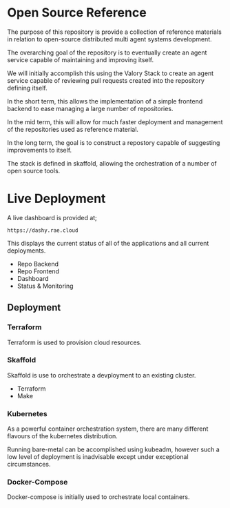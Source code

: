 # Open Source Reference

The purpose of this repository is provide a collection of reference materials in relation to open-source distributed multi agent systems development. 

The overarching goal of the repository is to eventually create an agent service capable of maintaining and improving itself.

We will initially accomplish this using the Valory Stack to create an agent service capable of reviewing pull requests created into the repository defining itself. 

In the short term, this allows the implementation of a simple frontend backend to ease managing a large number of repositories.

In the mid term, this will allow for much faster deployment and management of the repositories used as reference material.

In the long term, the goal is to construct a repostory capable of suggesting improvements to itself.

The stack is defined in skaffold, allowing the orchestration of a number of open source tools.

# Live Deployment

A live dashboard is provided at;

`https://dashy.rae.cloud`

This displays the current status of all of the applications and all current deployments.

- Repo Backend
- Repo Frontend
- Dashboard
- Status & Monitoring

## Deployment

### Terraform

Terraform is used to provision cloud resources.


### Skaffold

Skaffold is use to orchestrate a devployment to an existing cluster.

- Terraform
- Make

### Kubernetes

As a powerful container orchestration system, there are many different flavours of the kubernetes distribution.

Running bare-metal can be accomplished using kubeadm, however such a low level of deployment is inadvisable except under exceptional circumstances.


### Docker-Compose

Docker-compose is initially used to orchestrate local containers.
